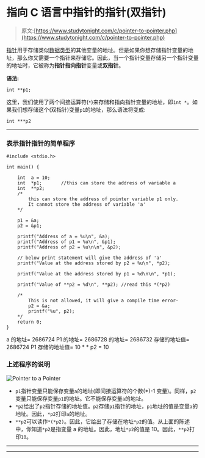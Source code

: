 # 指向 C 语言中指针的指针(双指针)

> 原文:[https://www.studytonight.com/c/pointer-to-pointer.php](https://www.studytonight.com/c/pointer-to-pointer.php)

[指针](pointers-in-c.php)用于存储类似[数据类型](datatype-in-c.php)的其他变量的地址。但是如果你想存储指针变量的地址，那么你又需要一个指针来存储它。因此，当一个指针变量存储另一个指针变量的地址时，它被称为**指针指向指针**变量或**双指针**。

**语法:**

```
int **p1;
```

这里，我们使用了两个间接运算符(`*`)来存储和指向指针变量的地址，即`int *`。如果我们想存储这个(双指针)变量`p1`的地址，那么语法将变成:

```
int ***p2
```

* * *

### 表示指针指针的简单程序

```
#include <stdio.h>

int main() {

    int  a = 10;
    int  *p1;       //this can store the address of variable a
    int  **p2; 
    /*
        this can store the address of pointer variable p1 only. 
        It cannot store the address of variable 'a' 
    */

    p1 = &a;
    p2 = &p1;

    printf("Address of a = %u\n", &a);
    printf("Address of p1 = %u\n", &p1);
    printf("Address of p2 = %u\n\n", &p2);

    // below print statement will give the address of 'a'
    printf("Value at the address stored by p2 = %u\n", *p2);

    printf("Value at the address stored by p1 = %d\n\n", *p1);

    printf("Value of **p2 = %d\n", **p2); //read this *(*p2)

    /*
        This is not allowed, it will give a compile time error-
        p2 = &a;
        printf("%u", p2);
    */
    return 0;
}
```

a 的地址= 2686724 P1 的地址= 2686728 的地址= 2686732 存储的地址值= 2686724 P1 存储的地址值= 10 * * p2 = 10

### 上述程序的说明

![Pointer to a Pointer](../Images/c1e5a5d3d34dac2a3d1938256e16c73b.png)

*   `p1`指针变量只能保存变量`a`的地址(即间接运算符的个数(*)-1 变量)。同样，`p2`变量只能保存变量`p1`的地址。它不能保存变量`a`的地址。
*   `*p2`给出了`p2`指针存储的地址值。`p2`存储`p1`指针的地址，`p1`地址的值是变量`a`的地址。因此，`*p2`打印`a`的地址。
*   `**p2`可以读作`*(*p2)`。因此，它给出了存储在地址`*p2`的值。从上面的陈述中，你知道`*p2`是指变量 a 的地址。因此，地址`*p2`的值是 10。因此，`**p2`打印`10`。

* * *

* * *
